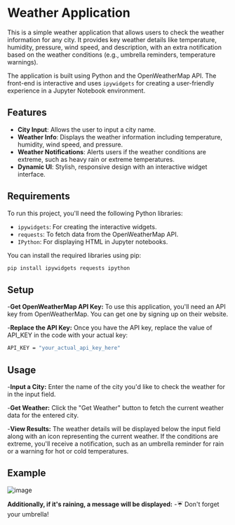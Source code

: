 # Weather Application

This is a simple weather application that allows users to check the weather information for any city. It provides key weather details like temperature, humidity, pressure, wind speed, and description, with an extra notification based on the weather conditions (e.g., umbrella reminders, temperature warnings).

The application is built using Python and the OpenWeatherMap API. The front-end is interactive and uses `ipywidgets` for creating a user-friendly experience in a Jupyter Notebook environment.

## Features
- **City Input**: Allows the user to input a city name.
- **Weather Info**: Displays the weather information including temperature, humidity, wind speed, and pressure.
- **Weather Notifications**: Alerts users if the weather conditions are extreme, such as heavy rain or extreme temperatures.
- **Dynamic UI**: Stylish, responsive design with an interactive widget interface.

## Requirements

To run this project, you'll need the following Python libraries:

- `ipywidgets`: For creating the interactive widgets.
- `requests`: To fetch data from the OpenWeatherMap API.
- `IPython`: For displaying HTML in Jupyter notebooks.

You can install the required libraries using pip:

```bash
pip install ipywidgets requests ipython
```
## Setup
-**Get OpenWeatherMap API Key:**
To use this application, you'll need an API key from OpenWeatherMap. You can get one by signing up on their website.

-**Replace the API Key:**
Once you have the API key, replace the value of API_KEY in the code with your actual key:
```bash
API_KEY = "your_actual_api_key_here"
```
## Usage
-**Input a City:**
Enter the name of the city you'd like to check the weather for in the input field.

-**Get Weather:**
Click the "Get Weather" button to fetch the current weather data for the entered city.

-**View Results:**
The weather details will be displayed below the input field along with an icon representing the current weather. If the conditions are extreme, you'll receive a notification, such as an umbrella reminder for rain or a warning for hot or cold temperatures.

## Example
![image](https://github.com/user-attachments/assets/c26dad51-eca0-435d-91d3-08e3ec71c796)


**Additionally, if it's raining, a message will be displayed:**
-☔ Don't forget your umbrella!

